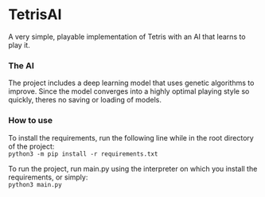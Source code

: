# TetrisAI

A very simple, playable implementation of Tetris with an AI that learns to play it.

### The AI
The project includes a deep learning model that uses genetic algorithms to improve.
Since the model converges into a highly optimal playing style so quickly, theres no saving or loading of models.

### How to use
To install the requirements, run the following line while in the root directory of the project:   
 `python3 -m pip install -r requirements.txt`

To run the project, run main.py using the interpreter on which you install the requirements, or simply:   
 `python3 main.py`
